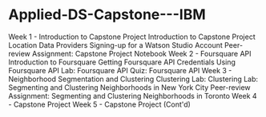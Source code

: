 # Applied-DS-Capstone---IBM

Week 1 - Introduction to Capstone Project Introduction to Capstone Project Location Data Providers Signing-up for a Watson Studio Account Peer-review Assignment: Capstone Project Notebook Week 2 - Foursquare API Introduction to Foursquare Getting Foursquare API Credentials Using Foursquare API Lab: Foursquare API Quiz: Foursquare API Week 3 - Neighborhood Segmentation and Clustering Clustering Lab: Clustering Lab: Segmenting and Clustering Neighborhoods in New York City Peer-review Assignment: Segmenting and Clustering Neighborhoods in Toronto Week 4 - Capstone Project Week 5 - Capstone Project (Cont'd)




